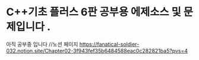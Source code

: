 # C++기초 플러스 6판 공부용 에제소스 및 문제입니다 .
아직 공부중 입니다 
//노션 페이지 https://fanatical-soldier-032.notion.site/Chapter02-3f943fef35b6484588eac0c282821ba5?pvs=4
